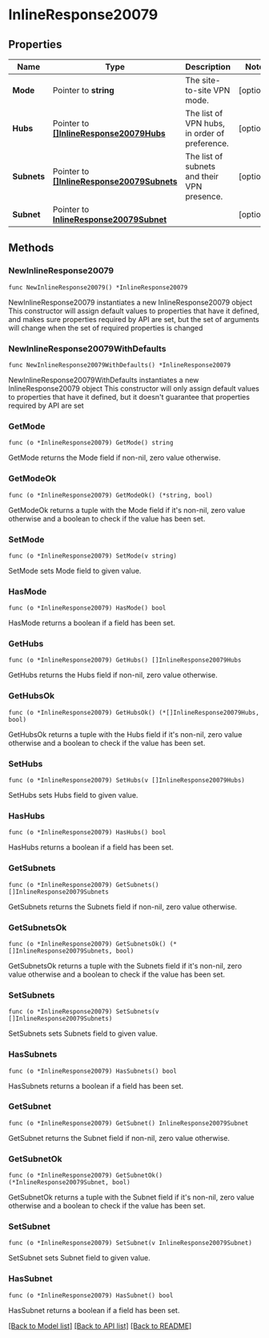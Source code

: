 # InlineResponse20079

## Properties

Name | Type | Description | Notes
------------ | ------------- | ------------- | -------------
**Mode** | Pointer to **string** | The site-to-site VPN mode. | [optional] 
**Hubs** | Pointer to [**[]InlineResponse20079Hubs**](InlineResponse20079Hubs.md) | The list of VPN hubs, in order of preference. | [optional] 
**Subnets** | Pointer to [**[]InlineResponse20079Subnets**](InlineResponse20079Subnets.md) | The list of subnets and their VPN presence. | [optional] 
**Subnet** | Pointer to [**InlineResponse20079Subnet**](InlineResponse20079Subnet.md) |  | [optional] 

## Methods

### NewInlineResponse20079

`func NewInlineResponse20079() *InlineResponse20079`

NewInlineResponse20079 instantiates a new InlineResponse20079 object
This constructor will assign default values to properties that have it defined,
and makes sure properties required by API are set, but the set of arguments
will change when the set of required properties is changed

### NewInlineResponse20079WithDefaults

`func NewInlineResponse20079WithDefaults() *InlineResponse20079`

NewInlineResponse20079WithDefaults instantiates a new InlineResponse20079 object
This constructor will only assign default values to properties that have it defined,
but it doesn't guarantee that properties required by API are set

### GetMode

`func (o *InlineResponse20079) GetMode() string`

GetMode returns the Mode field if non-nil, zero value otherwise.

### GetModeOk

`func (o *InlineResponse20079) GetModeOk() (*string, bool)`

GetModeOk returns a tuple with the Mode field if it's non-nil, zero value otherwise
and a boolean to check if the value has been set.

### SetMode

`func (o *InlineResponse20079) SetMode(v string)`

SetMode sets Mode field to given value.

### HasMode

`func (o *InlineResponse20079) HasMode() bool`

HasMode returns a boolean if a field has been set.

### GetHubs

`func (o *InlineResponse20079) GetHubs() []InlineResponse20079Hubs`

GetHubs returns the Hubs field if non-nil, zero value otherwise.

### GetHubsOk

`func (o *InlineResponse20079) GetHubsOk() (*[]InlineResponse20079Hubs, bool)`

GetHubsOk returns a tuple with the Hubs field if it's non-nil, zero value otherwise
and a boolean to check if the value has been set.

### SetHubs

`func (o *InlineResponse20079) SetHubs(v []InlineResponse20079Hubs)`

SetHubs sets Hubs field to given value.

### HasHubs

`func (o *InlineResponse20079) HasHubs() bool`

HasHubs returns a boolean if a field has been set.

### GetSubnets

`func (o *InlineResponse20079) GetSubnets() []InlineResponse20079Subnets`

GetSubnets returns the Subnets field if non-nil, zero value otherwise.

### GetSubnetsOk

`func (o *InlineResponse20079) GetSubnetsOk() (*[]InlineResponse20079Subnets, bool)`

GetSubnetsOk returns a tuple with the Subnets field if it's non-nil, zero value otherwise
and a boolean to check if the value has been set.

### SetSubnets

`func (o *InlineResponse20079) SetSubnets(v []InlineResponse20079Subnets)`

SetSubnets sets Subnets field to given value.

### HasSubnets

`func (o *InlineResponse20079) HasSubnets() bool`

HasSubnets returns a boolean if a field has been set.

### GetSubnet

`func (o *InlineResponse20079) GetSubnet() InlineResponse20079Subnet`

GetSubnet returns the Subnet field if non-nil, zero value otherwise.

### GetSubnetOk

`func (o *InlineResponse20079) GetSubnetOk() (*InlineResponse20079Subnet, bool)`

GetSubnetOk returns a tuple with the Subnet field if it's non-nil, zero value otherwise
and a boolean to check if the value has been set.

### SetSubnet

`func (o *InlineResponse20079) SetSubnet(v InlineResponse20079Subnet)`

SetSubnet sets Subnet field to given value.

### HasSubnet

`func (o *InlineResponse20079) HasSubnet() bool`

HasSubnet returns a boolean if a field has been set.


[[Back to Model list]](../README.md#documentation-for-models) [[Back to API list]](../README.md#documentation-for-api-endpoints) [[Back to README]](../README.md)


